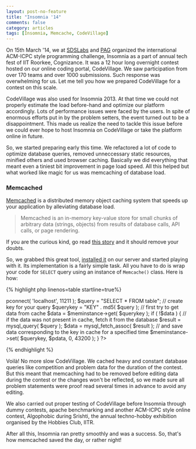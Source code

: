 ```yaml
---
layout: post-no-feature
title: "Insomnia '14"
comments: false
category: articles
tags: [Insomnia, Memcache, CodeVillage]
---
```


On 15th March '14, we at [SDSLabs](https://sdslabs.co/) and [PAG](https://pag.sdslabs.co/) organized the international ACM-ICPC style programming challenge, Insomnia as a part of annual tech fest of IIT Roorkee, Cognizance. It was a 12 hour long overnight contest hosted on our online coding portal, CodeVillage. We saw participation from over 170 teams and over 1000 submissions. Such response was overwhelming for us. Let me tell you how we prepared CodeVillage for a contest on this scale.

CodeVillage was also used for Insomnia 2013. At that time we could not properly estimate the load before-hand and optimize our platform accordingly. Lots of performance issues were faced by the users. In spite of enormous efforts put in by the problem setters, the event turned out to be a disappointment. This made us realize the need to tackle this issue before we could ever hope to host Insomnia on CodeVillage or take the platform online in future.

So, we started preparing early this time. We refactored a lot of code to optimize database queries, removed unneccessary static resources, minified others and used browser caching. Basically we did everything that meant even a tiniest bit improvement in page load speed. All this helped but what worked like magic for us was memcaching of database load.

### Memcached

[Memcached](http://memcached.org/) is a distributed memory object caching system that speeds up your application by alleviating database load.

> Memcached is an in-memory key-value store for small chunks of arbitrary data (strings, objects) from results of database calls, API calls, or page rendering.

If you are the curious kind, go read [this story](http://code.google.com/p/memcached/wiki/TutorialCachingStory) and it should remove your doubts.

So, we grabbed this great tool, [installed it](http://memcached.org/downloads) on our server and started playing with it. Its implementation is a fairly simple task. All you have to do is wrap your code for `SELECT` query using an instance of `Memcache()` class. Here is how:

{% highlight php linenos=table startline=true%}
<?php
    
    // instance of Memcache()
    $meminstance = new Memcache();

    // connect to your server        
    $meminstance->pconnect( 'localhost', 11211 );    

    $query = "SELECT * FROM table";

    // create key for your query
    $querykey = "KEY" . md5( $query ); 

    // first try to get data from cache
    $data = $meminstance->get( $querykey );    

    if ( !$data ) {
        // if the data was not present in cache, fetch it from the database
        $result = mysql_query( $query );
        $data = mysql_fetch_assoc( $result );

        // and save data corresponding to the key in cache for a specified time
        $meminstance->set( $querykey, $pdata, 0, 43200 );    
    }
?>
{% endhighlight %}

Voilà! No more slow CodeVillage. We cached heavy and constant database queries like competition and problem data for the duration of the contest. But this meant that memcaching had to be removed before editing data during the contest or the changes won't be reflected, so we made sure all problem statements were proof read several times in advance to avoid any editing.

We also carried out proper testing of CodeVillage before Insomnia through dummy contests, apache benchmarking and another ACM-ICPC style online contest, Algophobic during Srishti, the annual techno-hobby exhibition organised by the Hobbies Club, IITR.

After all this, Insomnia ran pretty smoothly and was a success. So, that's how memcached saved the day, or rather night!